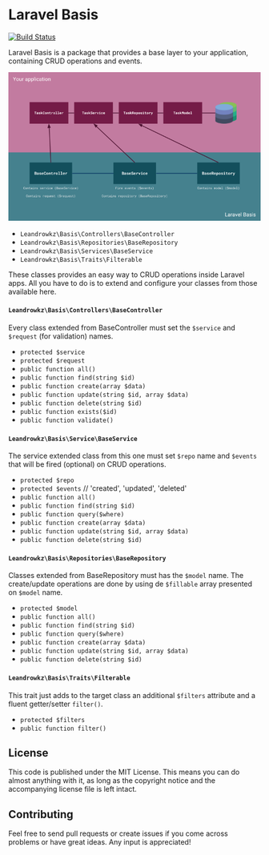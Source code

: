 # Laravel Basis
[![Build Status](https://travis-ci.org/leandrowkz/basis.svg)](https://travis-ci.org/leandrowkz/basis)

Laravel Basis is a package that provides a base layer to your application, containing CRUD operations and events.

![Laravel Basis](laravel-basis.png?raw=true "Laravel Basis")

* `Leandrowkz\Basis\Controllers\BaseController`
* `Leandrowkz\Basis\Repositories\BaseRepository`
* `Leandrowkz\Basis\Services\BaseService`
* `Leandrowkz\Basis\Traits\Filterable`

These classes provides an easy way to CRUD operations inside Laravel apps. All you have to do is to extend and configure your classes from those available here.

#### `Leandrowkz\Basis\Controllers\BaseController`
Every class extended from BaseController must set the `$service` and `$request` (for validation) names.
- `protected $service`
- `protected $request`
- `public function all()`
- `public function find(string $id)`
- `public function create(array $data)`
- `public function update(string $id, array $data)`
- `public function delete(string $id)`
- `public function exists($id)`
- `public function validate()`

#### `Leandrowkz\Basis\Service\BaseService`
The service extended class from this one must set `$repo` name and `$events` that will be fired (optional) on CRUD operations.
- `protected $repo`
- `protected $events` // 'created', 'updated', 'deleted'
- `public function all()`
- `public function find(string $id)`
- `public function query($where)`
- `public function create(array $data)`
- `public function update(string $id, array $data)`
- `public function delete(string $id)`

#### `Leandrowkz\Basis\Repositories\BaseRepository`
Classes extended from BaseRepository must has the `$model` name. The create/update operations are done by using de `$fillable` array presented on `$model` name.
- `protected $model`
- `public function all()`
- `public function find(string $id)`
- `public function query($where)`
- `public function create(array $data)`
- `public function update(string $id, array $data)`
- `public function delete(string $id)`

#### `Leandrowkz\Basis\Traits\Filterable`
This trait just adds to the target class an additional `$filters` attribute and a fluent getter/setter `filter()`.
- `protected $filters`
- `public function filter()`

## License
This code is published under the MIT License. This means you can do almost anything with it, as long as the copyright notice and the accompanying license file is left intact.

## Contributing
Feel free to send pull requests or create issues if you come across problems or have great ideas. Any input is appreciated!

